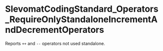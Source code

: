 # SlevomatCodingStandard_Operators_RequireOnlyStandaloneIncrementAndDecrementOperators

Reports `++` and `--` operators not used standalone.
